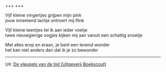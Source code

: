 +++
+++

Vijf kleine vingertjes grijpen mijn pink\
jouw innemend lachje ontroert mij flink

Vijf kleine teentjes tel ik aan ieder voetje\
twee nieuwgierige oogjes kijken mij aan vanuit een schattig snoetje

Met alles erop en eraan, je bent een levend wonder\
het kan niet anders dan dat ik je zo bewonder

---
Uit: [De vleugels van de tijd (Uitgeverij Boekscout)](https://www.boekscout.nl/shop2/boek/9789402225617)
